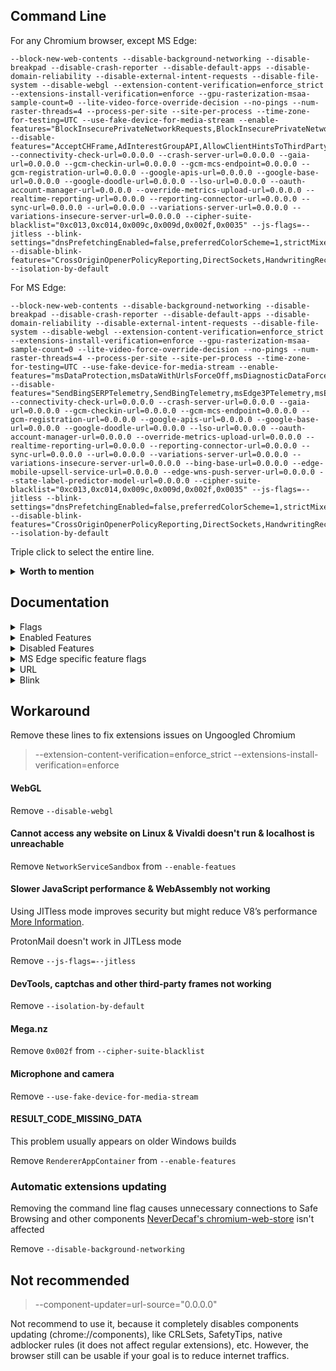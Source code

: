 ## Command Line

For any Chromium browser, except MS Edge:
```
--block-new-web-contents --disable-background-networking --disable-breakpad --disable-crash-reporter --disable-default-apps --disable-domain-reliability --disable-external-intent-requests --disable-file-system --disable-webgl --extension-content-verification=enforce_strict --extensions-install-verification=enforce --gpu-rasterization-msaa-sample-count=0 --lite-video-force-override-decision --no-pings --num-raster-threads=4 --process-per-site --site-per-process --time-zone-for-testing=UTC --use-fake-device-for-media-stream --enable-features="BlockInsecurePrivateNetworkRequests,BlockInsecurePrivateNetworkRequestsForNavigations,BrowserDynamicCodeDisabled,DesktopScreenshots,DisableProcessReuse,ElementSuperRareData,EnableCsrssLockdown,EncryptedClientHello,ForceIsolationInfoFrameOriginToTopLevelFrame,GpuAppContainer,ImprovedCookieControls,IntensiveWakeUpThrottling:grace_period_seconds/10,IsolateOrigins,IsolatePrerenders,IsolateSandboxedIframes,MinimizeAudioProcessingForUnusedOutput,NetworkServiceSandbox,NetworkServiceCodeIntegrity,OpaqueResponseBlockingV01,OriginIsolationHeader,PartitionConnectionsByNetworkIsolationKey,PartitionDomainReliabilityByNetworkIsolationKey,PartitionExpectCTStateByNetworkIsolationKey,PartitionHttpServerPropertiesByNetworkIsolationKey,PartitionNelAndReportingByNetworkIsolationKey,PartitionSSLSessionsByNetworkIsolationKey,PartitionedCookies,PostQuantumCECPQ2,PrefetchPrivacyChanges,ReduceUserAgent,ReducedReferrerGranularity,RendererAppContainer,RestrictGamepadAccess,SandboxExternalProtocolBlocked,ScopeMemoryCachePerContext,SplitAuthCacheByNetworkIsolationKey,SplitCacheByIncludeCredentials,SplitCacheByNetworkIsolationKey,SplitHostCacheByNetworkIsolationKey,StrictOriginIsolation,SubframeShutdownDelay,SuppressDifferentOriginSubframeJSDialogs,ThirdPartyStoragePartitioning,ThrottleForegroundTimers,TurnOffStreamingMediaCachingAlways,TurnOffStreamingMediaCachingOnBattery,WinSboxDisableExtensionPoint,WinSboxDisableKtmComponent" --disable-features="AcceptCHFrame,AdInterestGroupAPI,AllowClientHintsToThirdParty,AllowURNsInIframes,AnonymousIframeOriginTrial,AutofillEnableAccountWalletStorage,AutofillServerCommunication,BrowsingTopics,ClearCrossSiteCrossBrowsingContextGroupWindowName,ClientHintThirdPartyDelegation,ClientHintsDPR,ClientHintsDPR_DEPRECATED,ClientHintsDeviceMemory,ClientHintsDeviceMemory_DEPRECATED,ClientHintsMetaHTTPEquivAcceptCH,ClientHintsMetaNameAcceptCH,ClientHintsResourceWidth,ClientHintsResourceWidth_DEPRECATED,ClientHintsViewportWidth,ClientHintsViewportWidth_DEPRECATED,ComputePressure,ContextMenuPerformanceInfoAndRemoteHintFetching,ConversionMeasurement,CookieDomainRejectNonASCII,CopyLinkToText,CrashReporting,CriticalClientHint,CrostiniAdditionalEnterpriseReporting,CssSelectorFragmentAnchor,DocumentReporting,EnableStructuredMetrics,EnterpriseRealtimeExtensionRequest,ExpectCTReporting,EnableTLS13EarlyData,FedCm,Fledge,FontAccess,GreaseUACH,IdleDetection,InterestGroupStorage,Journeys,LensStandalone,MediaDrmPreprovisioning,MediaEngagementBypassAutoplayPolicies,NavigationRequestPreconnect,NetworkTimeServiceQuerying,NotificationTriggers,OmniboxTriggerForNoStatePrefetch,OptimizationHints,OptimizationHintsFetching,OptimizationHintsFetchingAnonymousDataConsent,OptimizationHintsFieldTrials,Parakeet,Prerender2,PrefersColorSchemeClientHintHeader,PreloadMediaEngagementData,Reporting,RetailCoupons,SCTAuditing,SegmentationPlatform,SignedExchangeReportingForDistributors,SignedHTTPExchange,SpeculationRulesPrefetchProxy,SubresourceWebBundles,TabMetricsLogging,TFLiteLanguageDetectionEnabled,TextFragmentAnchor,SafeBrowsingBetterTelemetryAcrossReports,UserAgentClientHint,UserAgentClientHintFullVersionList,UsernameFirstFlow,UsernameFirstFlowFilling,UsernameFirstFlowFallbackCrowdsourcing,ViewportHeightClientHintHeader,WebNFC,WebOTP,WebSQLInThirdPartyContextEnabled,WebXR,WinrtGeolocationImplementation" --connectivity-check-url=0.0.0.0 --crash-server-url=0.0.0.0 --gaia-url=0.0.0.0 --gcm-checkin-url=0.0.0.0 --gcm-mcs-endpoint=0.0.0.0 --gcm-registration-url=0.0.0.0 --google-apis-url=0.0.0.0 --google-base-url=0.0.0.0 --google-doodle-url=0.0.0.0 --lso-url=0.0.0.0 --oauth-account-manager-url=0.0.0.0 --override-metrics-upload-url=0.0.0.0 --realtime-reporting-url=0.0.0.0 --reporting-connector-url=0.0.0.0 --sync-url=0.0.0.0 --url=0.0.0.0 --variations-server-url=0.0.0.0 --variations-insecure-server-url=0.0.0.0 --cipher-suite-blacklist="0xc013,0xc014,0x009c,0x009d,0x002f,0x0035" --js-flags=--jitless --blink-settings="dnsPrefetchingEnabled=false,preferredColorScheme=1,strictMixedContentChecking=true,strictMixedContentCheckingForPlugin=true,strictlyBlockBlockableMixedContent=true" --disable-blink-features="CrossOriginOpenerPolicyReporting,DirectSockets,HandwritingRecognition,IdleDetection" --isolation-by-default
```

For MS Edge:
```
--block-new-web-contents --disable-background-networking --disable-breakpad --disable-crash-reporter --disable-default-apps --disable-domain-reliability --disable-external-intent-requests --disable-file-system --disable-webgl --extension-content-verification=enforce_strict --extensions-install-verification=enforce --gpu-rasterization-msaa-sample-count=0 --lite-video-force-override-decision --no-pings --num-raster-threads=4 --process-per-site --site-per-process --time-zone-for-testing=UTC --use-fake-device-for-media-stream --enable-features="msDataProtection,msDataWithUrlsForceOff,msDiagnosticDataForceOff,msEndpointDlp,msIrm,msIrmv2,msMdatpWebSiteDlp,msMdatpWebSiteDlpMac,msMdatpWebSiteDlpv2,msPerformanceModeToggle,BlockInsecurePrivateNetworkRequests,BlockInsecurePrivateNetworkRequestsForNavigations,BrowserDynamicCodeDisabled,DesktopScreenshots,DisableProcessReuse,ElementSuperRareData,EnableCsrssLockdown,EncryptedClientHello,ForceIsolationInfoFrameOriginToTopLevelFrame,GpuAppContainer,ImprovedCookieControls,IntensiveWakeUpThrottling:grace_period_seconds/10,IsolateOrigins,IsolatePrerenders,IsolateSandboxedIframes,MinimizeAudioProcessingForUnusedOutput,NetworkServiceSandbox,NetworkServiceCodeIntegrity,OpaqueResponseBlockingV01,OriginIsolationHeader,PartitionConnectionsByNetworkIsolationKey,PartitionDomainReliabilityByNetworkIsolationKey,PartitionExpectCTStateByNetworkIsolationKey,PartitionHttpServerPropertiesByNetworkIsolationKey,PartitionNelAndReportingByNetworkIsolationKey,PartitionSSLSessionsByNetworkIsolationKey,PartitionedCookies,PostQuantumCECPQ2,PrefetchPrivacyChanges,ReduceUserAgent,ReducedReferrerGranularity,RendererAppContainer,RestrictGamepadAccess,SandboxExternalProtocolBlocked,ScopeMemoryCachePerContext,SplitAuthCacheByNetworkIsolationKey,SplitCacheByIncludeCredentials,SplitCacheByNetworkIsolationKey,SplitHostCacheByNetworkIsolationKey,StrictOriginIsolation,SubframeShutdownDelay,SuppressDifferentOriginSubframeJSDialogs,ThirdPartyStoragePartitioning,ThrottleForegroundTimers,TurnOffStreamingMediaCachingAlways,TurnOffStreamingMediaCachingOnBattery,WinSboxDisableExtensionPoint,WinSboxDisableKtmComponent" --disable-features="SendBingSERPTelemetry,SendBingTelemetry,msEdge3PTelemetry,msEdgeCitations,msEdgeFeedbackSupport,msEdgeHJSendBeaconTelemetry,msEdgeHJTelemetry,msEdgeMathHelper,msEdgeQBox,msEdgeSanTelemetry,msEnableMATSTelemetry,msEnableWAMMATSTelemetry,msODSPTelemetry,msOfficeTelemetryBase,msReadAloud,msSendDataDiagnosticTelemetry,msUseSETTelemetryService,AcceptCHFrame,AdInterestGroupAPI,AllowClientHintsToThirdParty,AllowURNsInIframes,AnonymousIframeOriginTrial,AutofillEnableAccountWalletStorage,AutofillServerCommunication,BrowsingTopics,ClearCrossSiteCrossBrowsingContextGroupWindowName,ClientHintThirdPartyDelegation,ClientHintsDPR,ClientHintsDPR_DEPRECATED,ClientHintsDeviceMemory,ClientHintsDeviceMemory_DEPRECATED,ClientHintsMetaHTTPEquivAcceptCH,ClientHintsMetaNameAcceptCH,ClientHintsResourceWidth,ClientHintsResourceWidth_DEPRECATED,ClientHintsViewportWidth,ClientHintsViewportWidth_DEPRECATED,ComputePressure,ContextMenuPerformanceInfoAndRemoteHintFetching,ConversionMeasurement,CookieDomainRejectNonASCII,CopyLinkToText,CrashReporting,CriticalClientHint,CrostiniAdditionalEnterpriseReporting,CssSelectorFragmentAnchor,DocumentReporting,EnableStructuredMetrics,EnterpriseRealtimeExtensionRequest,ExpectCTReporting,EnableTLS13EarlyData,FedCm,Fledge,FontAccess,GreaseUACH,IdleDetection,InterestGroupStorage,Journeys,LensStandalone,MediaDrmPreprovisioning,MediaEngagementBypassAutoplayPolicies,NavigationRequestPreconnect,NetworkTimeServiceQuerying,NotificationTriggers,OmniboxTriggerForNoStatePrefetch,OptimizationHints,OptimizationHintsFetching,OptimizationHintsFetchingAnonymousDataConsent,OptimizationHintsFieldTrials,Parakeet,Prerender2,PrefersColorSchemeClientHintHeader,PreloadMediaEngagementData,Reporting,RetailCoupons,SCTAuditing,SegmentationPlatform,SignedExchangeReportingForDistributors,SignedHTTPExchange,SpeculationRulesPrefetchProxy,SubresourceWebBundles,TabMetricsLogging,TFLiteLanguageDetectionEnabled,TextFragmentAnchor,SafeBrowsingBetterTelemetryAcrossReports,UserAgentClientHint,UserAgentClientHintFullVersionList,UsernameFirstFlow,UsernameFirstFlowFilling,UsernameFirstFlowFallbackCrowdsourcing,ViewportHeightClientHintHeader,WebNFC,WebOTP,WebSQLInThirdPartyContextEnabled,WebXR,WinrtGeolocationImplementation" --connectivity-check-url=0.0.0.0 --crash-server-url=0.0.0.0 --gaia-url=0.0.0.0 --gcm-checkin-url=0.0.0.0 --gcm-mcs-endpoint=0.0.0.0 --gcm-registration-url=0.0.0.0 --google-apis-url=0.0.0.0 --google-base-url=0.0.0.0 --google-doodle-url=0.0.0.0 --lso-url=0.0.0.0 --oauth-account-manager-url=0.0.0.0 --override-metrics-upload-url=0.0.0.0 --realtime-reporting-url=0.0.0.0 --reporting-connector-url=0.0.0.0 --sync-url=0.0.0.0 --url=0.0.0.0 --variations-server-url=0.0.0.0 --variations-insecure-server-url=0.0.0.0 --bing-base-url=0.0.0.0 --edge-mobile-upsell-service-url=0.0.0.0 --edge-wns-push-server-url=0.0.0.0 --state-label-predictor-model-url=0.0.0.0 --cipher-suite-blacklist="0xc013,0xc014,0x009c,0x009d,0x002f,0x0035" --js-flags=--jitless --blink-settings="dnsPrefetchingEnabled=false,preferredColorScheme=1,strictMixedContentChecking=true,strictMixedContentCheckingForPlugin=true,strictlyBlockBlockableMixedContent=true" --disable-blink-features="CrossOriginOpenerPolicyReporting,DirectSockets,HandwritingRecognition,IdleDetection" --isolation-by-default
```

Triple click to select the entire line.
 
<details><summary><b>Worth to mention</b></summary><p>

| Name | Description |
| :--- | :---------- |
| --disable-frame-rate-limit | Disables frame rate limiting |
| --enable-low-end-device-mode | Clears MemoryCache when a tab becomes inactive and uses 16-bit color format for images. Not recommended on Android if strict isolation is enabled and it may not work if hardware acceleration is disabled |
| --user-agent="useragent" | A string used to override the default user agent with a custom one |
| --use-mobile-user-agent | Forces mobile user agent |
</p></details>

## Documentation
<details><summary>Flags</summary><p>

| Name | Description |
| :--- | :---------- |
| --block-new-web-contents | Blocks all pop-ups |
| --cipher-suite-blacklist | Blocks lists of cipher suites |
| --disable-background-networking | Blocks background networking, like Safe browsing |
| --disable-breakpad | Disables the crash reporting |
| --disable-crash-reporter | Disables the crash reporting |
| --disable-default-apps | Disables installation of default apps |
| --disable-domain-reliability | Disables Domain Reliability Monitoring |
| --disable-external-intent-requests | Never forward URL requests to external intents |
| --disable-file-system | Disables FileSystem API |
| --disable-webgl | Disables WebGL |
| --extension-content-verification | Extensions verification |
| --extensions-install-verification | Extensions verification |
| --gpu-rasterization-msaa-sample-count | Numbers of multisample antialiasing samples for GPU rasterization <br> are based on DPI for desktops <br> Android uses 4 by default. Using 0 disables MSAA and improves performance |
| --isolation-by-default | Change several web APIs that make it difficult to isolate origins into distinct processes |
| --js-flags=--jitless | Running V8 in JITless mode enables ACG and CET mitigations in the renderer process, disables WebAssembly and [more](https://v8.dev/blog/jitless). |
| --no-pings | Blocks hyperlink auditing pings |
| --num-raster-threads | Enforces number of worker threads used to rasterize content |
| --process-per-site | Consolidates same-site pages to share a single process |
| --site-per-process | Enforces a one-site-per-process security policy |
| --time-zone-for-testing | Spoofs timzeone |
| --use-fake-device-for-media-stream | Spoofs microphone and camera IDs |
</p></details>

<details><summary>Enabled Features</summary><p>

Partitioning:
* ForceIsolationInfoFrameOriginToTopLevelFrame
* IsolateOrigins
* IsolatePrerenders
* IsolateSandboxedIframes
* OriginIsolationHeader
* PartitionConnectionsByNetworkIsolationKey
* PartitionDomainReliabilityByNetworkIsolationKey
* PartitionExpectCTStateByNetworkIsolationKey
* PartitionHttpServerPropertiesByNetworkIsolationKey
* PartitionNelAndReportingByNetworkIsolationKey
* PartitionSSLSessionsByNetworkIsolationKey
* PartitionedCookies
* SplitAuthCacheByNetworkIsolationKey
* SplitCacheByIncludeCredentials
* SplitCacheByNetworkIsolationKey
* SplitHostCacheByNetworkIsolationKey
* StrictOriginIsolation
	
Sandboxing:
* BrowserDynamicCodeDisabled
	* Prevents the browser process from generating dynamic code or modifying executable code using ACG
* EnableCsrssLockdown
* GpuAppContainer
* NetworkServiceCodeIntegrity
	* Enables CIG mitigation in the network process
* NetworkServiceSandbox
	* Enables ACG mitigation in the network process
* RendererAppContainer
* SandboxExternalProtocolBlocked
* WinSboxDisableExtensionPoint
* WinSboxDisableKtmComponent

Privacy & Security:
* BlockInsecurePrivateNetworkRequests, BlockInsecurePrivateNetworkRequestsForNavigations
	* Blocks insecure private network requests
* ClearCrossSiteCrossBrowsingContextGroupWindowName
* CookieDomainRejectNonASCII
* DisableProcessReuse, ReduceUserAgent
	* The (edge://)flags version are not available on Edge
* EncryptedClientHello
* ImprovedCookieControls
	* Improved third-party cookie blocking/control
* OpaqueResponseBlockingV01
	* [Documentation](https://docs.google.com/document/d/1qUbE2ySi6av3arUEw5DNdFJIKKBbWGRGsXz_ew3S7HQ)
* PostQuantumCECPQ2
* PrefetchPrivacyChanges
	* Prefetch requests will not follow redirects, not send a Referer header, not send credentials for cross-origin requests, and do not pass through service workers
* ReducedReferrerGranularity
	* Enables strict-origin-when-cross-origin

Performance:
* ElementSuperRareData
* IntensiveWakeUpThrottling:grace_period_seconds/10
* ScopeMemoryCachePerContext
* SubframeShutdownDelay
* ThrottleForegroundTimers
* TurnOffStreamingMediaCachingAlways, TurnOffStreamingMediaCachingOnBattery

Others:
* DesktopScreenshots
* RestrictGamepadAccess
* SuppressDifferentOriginSubframeJSDialogs
	* Disallows window.{alert, prompt, confirm} if triggered inside a subframe that is not same origin with the main frame
</p></details>

<details><summary>Disabled Features</summary><p>

Reporting:
* ComputePressure
* ConversionMeasurement
* CrashReporting
* CrostiniAdditionalEnterpriseReporting
* DocumentReporting
* EnableStructuredMetrics
* EnterpriseRealtimeExtensionRequest
* ExpectCTReporting
* Reporting
* SafeBrowsingBetterTelemetryAcrossReports
* TabMetricsLogging

Autofill:
* AutofillEnableAccountWalletStorage
* AutofillServerCommunication

PrivacySandbox/FloC Related:
* AdInterestGroupAPI
* AllowURNsInIframes
* BrowsingTopics
* FedCm
* Fledge
* InterestGroupStorage
* Parakeet

SXG:
* SignedExchangeReportingForDistributors
* SignedHTTPExchange

WebBundles:
* SubresourceWebBundles

ClientHints:
* AcceptCHFrame
* AllowClientHintsToThirdParty
* ClientHintThirdPartyDelegation
* ClientHintsDPR
* ClientHintsDPR_DEPRECATED
* ClientHintsDeviceMemory
* ClientHintsDeviceMemory_DEPRECATED
* ClientHintsMetaHTTPEquivAcceptCH
* ClientHintsMetaNameAcceptCH
* ClientHintsResourceWidth
* ClientHintsResourceWidth_DEPRECATED
* ClientHintsViewportWidth
* ClientHintsViewportWidth_DEPRECATED
* CriticalClientHint
* GreaseUACH
* PrefersColorSchemeClientHintHeader
	* Disabled blocks Dark mode detection via client hints
* UserAgentClientHint
* UserAgentClientHintFullVersionList
* ViewportHeightClientHintHeader

Optimization Hints:
* OptimizationHints
* OptimizationHintsFieldTrials
* OptimizationHintsFetching
* OptimizationHintsFetchingAnonymousDataConsent
* ContextMenuPerformanceInfoAndRemoteHintFetching
* NavigationPredictor

Others:
* AnonymousIframeOriginTrial
* CssSelectorFragmentAnchor
* EnableTLS13EarlyData
* FontAccess
* IdleDetection
	* Blocks Idle Detection
* Journeys
* LensStandalone
* MediaDrmPreprovisioning
	* Blocks DRM (Might break Netflix and Spotify)
* NavigationRequestPreconnect
* NetworkTimeServiceQuerying
	* Disables network time queries in order to prevent Chromium connecting to `clients2.google.com`
* NotificationTriggers
* OmniboxTriggerForNoStatePrefetch
* PreloadMediaEngagementData, MediaEngagementBypassAutoplayPolicies
* Prerender2
* RetailCoupons
* SCTAuditing
* SegmentationPlatform
* SpeculationRulesPrefetchProxy
* TFLiteLanguageDetectionEnabled
* TextFragmentAnchor, CopyLinkToText
	* Disables text snippets in URL fragments
* UsernameFirstFlow, UsernameFirstFlowFilling, UsernameFirstFlowFallbackCrowdsourcing
* WebNFC, WebOTP, WebXR
	* Blocks NFC, OTP and XR APIs
* WebSQLInThirdPartyContextEnabled
* WinrtGeolocationImplementation
	* Blocks Geolocation, you might need to enable it if you are going to use Maps
</p></details>

<details><summary>MS Edge specific feature flags</summary><p>

As Microsoft Edge isn't an open-source browser, there is no way to look up for `blink::features` or other types of flags. Fortunetaly, we can search memory strings, which exposes lots of undocumented flags, but using them might be dangerous and at the same time beneficial.

Enabled:
* msDataProtection, msEndpointDlp, msMdatpWebSiteDlp, msMdatpWebSiteDlpv2, msMdatpWebSiteDlpMac, msIrm, msIrmv2
	* Feature Flags for Data Loss Prevention `edge://edge-dlp-internals/`
* msDataWithUrlsForceOff, msDiagnosticDataForceOff
	* Enabling them forces Edge to not send diagnostic data
* msPerformanceModeToggle
	* Exposes [`Turn on efficiency mode`](https://techcommunity.microsoft.com/t5/discussions/introducing-performance-mode-in-microsoft-edge-new-feature/td-p/2270856) in `edge://settings/system` and don't forget to enable it

Disabled:
* SendBingSERPTelemetry, SendBingTelemetry, msEdge3PTelemetry, msEdgeHJSendBeaconTelemetry, msEdgeHJTelemetry, msEdgeSanTelemetry, msEnableMATSTelemetry, msEnableWAMMATSTelemetry, msODSPTelemetry, msOfficeTelemetryBase, msSendDataDiagnosticTelemetry, msUseSETTelemetryService
	* Undocumented telemetry features
* msEdgeCitations
	* Disables Citations
* msEdgeFeedbackSupport
* msEdgeMathHelper
	* Disables Math Helper
* msEdgeQBox
	* Bing Related
* msReadAloud
	* Disables Read aloud
</p></details>

<details><summary>URL</summary><p>

| Name | Description |
| :--- | :---------- |
| --component-updater=url-source | Downloads additional components |
| --connectivity-check-url | Used for Network connectivity checking |
| --crash-server-url| Crash server |
| --gaia-url | GAIA related |
| --gcm-checkin-url | Used for Cloud Messaging |
| --gcm-mcs-endpoint | Used for Cloud Messaging |
| --gcm-registration-url | Used for Cloud Messaging |
| --google-apis-url | GAIA related |
| --google-base-url | GAIA related |
| --google-doodle-url | GAIA related |
| --lso-url | GAIA related |
| --oauth-account-manager-url | GAIA related |
| --override-metrics-upload-url | Metrics upload |
| --realtime-reporting-url | Realtime reporting |
| --reporting-connector-url | Used for Reporting service |
| --sync-url | Used for sync |
| --url | Used for crash reports |
| --variations-insecure-server-url | Reports variation data |
| --variations-server-url | Reports variation data |

MS Edge specific URLs:
| Name | Description |
| :--- | :---------- |
| --bing-base-url | Bing related, similar to `google-base-url` |
| --edge-mobile-upsell-service-url | Unknown |
| --edge-wns-push-server-url | Windows Push Notification service |
| --state-label-predictor-model-url | Autofill |
</p></details>

<details><summary>Blink</summary><p>

| Name | Description |
| :--- | :---------- |
| --blink-settings | Sets Blink settings |
| --disable-blink-features | Disables selected Blink features |

blink-settings:
* dnsPrefetchingEnabled = false
	* Disables DNS prefetching
* preferredColorScheme = 1
	* Prevents Dark Mode detection if `#disallow-doc-written-script-loads` is disabled/default
* strictMixedContentChecking, strictMixedContentCheckingForPlugin, strictlyBlockBlockableMixedContent = true
	* Strictly blocks mixed contents

disable-blink-features:
* CrossOriginOpenerPolicyReporting
* DirectSockets
* HandwritingRecognition
* IdleDetection
</p></details>


## Workaround

Remove these lines to fix extensions issues on Ungoogled Chromium
> --extension-content-verification=enforce_strict
> --extensions-install-verification=enforce

#### WebGL

Remove `--disable-webgl`

#### Cannot access any website on Linux & Vivaldi doesn't run & localhost is unreachable

Remove `NetworkServiceSandbox` from `--enable-featues`

#### Slower JavaScript performance & WebAssembly not working

Using JITless mode improves security but might reduce V8’s performance [More Information](https://v8.dev/blog/jitless).

ProtonMail doesn't work in JITLess mode

Remove `--js-flags=--jitless`

#### DevTools, captchas and other third-party frames not working

Remove `--isolation-by-default`

#### Mega.nz

Remove `0x002f` from `--cipher-suite-blacklist`

#### Microphone and camera

Remove `--use-fake-device-for-media-stream`

#### RESULT_CODE_MISSING_DATA

This problem usually appears on older Windows builds

Remove `RendererAppContainer` from `--enable-features`

### Automatic extensions updating

Removing the command line flag causes unnecessary connections to Safe Browsing and other components
[NeverDecaf's chromium-web-store](https://github.com/NeverDecaf/chromium-web-store) isn't affected

Remove `--disable-background-networking`



## Not recommended

> --component-updater=url-source="0.0.0.0"

Not recommend to use it, because it completely disables components updating (chrome://components), like CRLSets, SafetyTips, native adblocker rules (it does not affect regular extensions), etc. However, the browser still can be usable if your goal is to reduce internet traffics.

